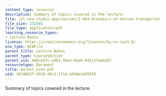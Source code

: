 ```yaml
---
content_type: resource
description: Summary of topics covered in the lecture.
file: /ol-ocw-studio-app/courses/2-964-economics-of-marine-transportation-industries-fall-2006/167d662f431949c21f1aa54de1d458f0_market_econ.pdf
file_size: 232585
file_type: application/pdf
learning_resource_types:
- Lecture Notes
license: https://creativecommons.org/licenses/by-nc-sa/4.0/
ocw_type: OCWFile
parent_title: Lecture Notes
parent_type: CourseSection
parent_uid: 4d0ce37c-ed81-5be3-8ee0-041c5faeb2bf
resourcetype: Document
title: market_econ.pdf
uid: 167d662f-4319-49c2-1f1a-a54de1d458f0
---
```

Summary of topics covered in the lecture.